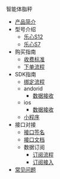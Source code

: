 <div class="sidebar-title">智能体脂秤</div>

- [产品简介](/hardware/scale/intro/README)
- 型号介绍
  - [乐心S12](/hardware/scale/model/lifesense-S12)
  - [乐心S7](/hardware/scale/model/lifesense-S7)
- 购买指南
  - [收费标准](/hardware/scale/purchase/fees)
  - [下单流程](/hardware/scale/purchase/buy)
- SDK指南
  - [绑定流程](/hardware/scale/dev/andorid/bind)
  - andorid
      - [数据接收](/hardware/scale/dev/andorid/data)
  - ios
      - [数据接收](/hardware/scale/dev/ios/data)
  - [小程序](/hardware/scale/dev/miniprogram/npm)
- 接口对接
  - [接口签名](/hardware/scale/dev/cloud/sign)
  - [接口文档](/hardware/scale/dev/cloud/api)
  - 数据订阅
     - [订阅流程](/hardware/scale/dev/cloud/push-intro)
     - [订阅接入](/hardware/scale/dev/cloud/push)
- [常见问题](/hardware/scale/faq/README)